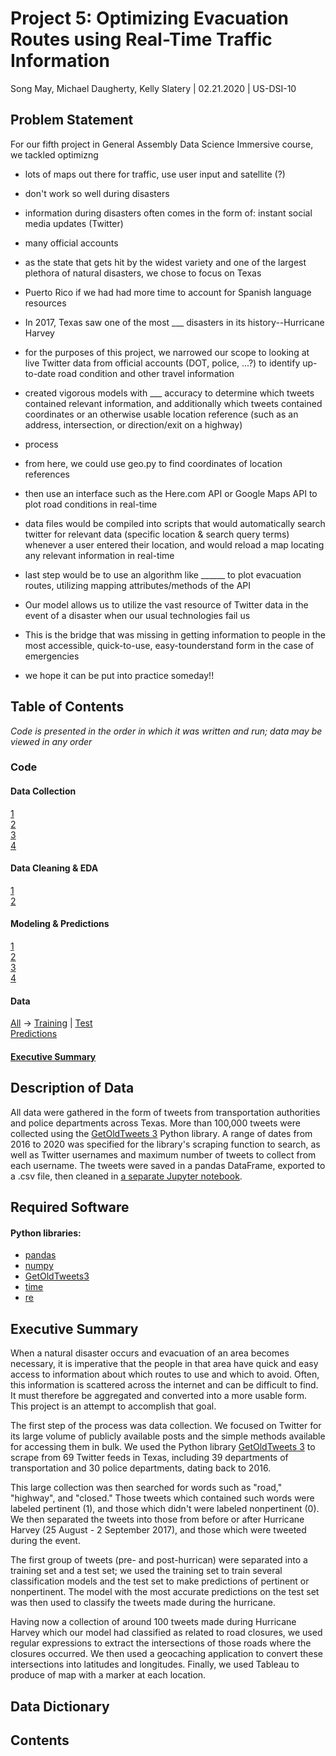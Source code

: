 # Project 5: Optimizing Evacuation Routes using Real-Time Traffic Information

Song May, Michael Daugherty, Kelly Slatery | 02.21.2020 | US-DSI-10

## Problem Statement

For our fifth project in General Assembly Data Science Immersive course, we tackled optimizng 

- lots of maps out there for traffic, use user input and satellite (?)
- don't work so well during disasters
- information during disasters often comes in the form of: instant social media updates (Twitter)
- many official accounts

- as the state that gets hit by the widest variety and one of the largest plethora of natural disasters, we chose to focus on Texas
- Puerto Rico if we had had more time to account for Spanish language resources
- In 2017, Texas saw one of the most ___ disasters in its history--Hurricane Harvey
- for the purposes of this project, we narrowed our scope to looking at live Twitter data from official accounts (DOT, police, ...?) to identify up-to-date road condition and other travel information

- created vigorous models with ___ accuracy to determine which tweets contained relevant information, and additionally which tweets contained coordinates or an otherwise usable location reference (such as an address, intersection, or direction/exit on a highway)
- process

- from here, we could use geo.py to find coordinates of location references
- then use an interface such as the Here.com API or Google Maps API to plot road conditions in real-time
- data files would be compiled into scripts that would automatically search twitter for relevant data (specific location & search query terms) whenever a user entered their location, and would reload a map locating any relevant information in real-time
- last step would be to use an algorithm like ______ to plot evacuation routes, utilizing mapping attributes/methods of the API

- Our model allows us to utilize the vast resource of Twitter data in the event of a disaster when our usual technologies fail us
- This is the bridge that was missing in getting information to people in the most accessible, quick-to-use, easy-tounderstand form in the case of emergencies
- we hope it can be put into practice someday!!

## Table of Contents
*Code is presented in the order in which it was written and run; data may be viewed in any order*

### Code

#### Data Collection
[1](https://github.com/KellySlatery/client_project/blob/master/01_Project_Data_Collection.ipynb)\
[2](https://github.com/KellySlatery/client_project/blob/master/02_Extra_Data_Collection.ipynb)\
[3](https://github.com/KellySlatery/client_project/blob/master/03_Police_Data_Collection.ipynb)\
[4](https://github.com/KellySlatery/client_project/blob/master/04_Data_Concatenation.ipynb)

#### Data Cleaning & EDA
[1](https://github.com/KellySlatery/client_project/blob/master/05_EDA_and_Data_Cleaning.ipynb)\
[2](https://github.com/KellySlatery/client_project/blob/master/06_Prepare_Train_Data.ipynb)

#### Modeling & Predictions
[1](https://github.com/KellySlatery/client_project/blob/master/07_Model_Data_1.ipynb)\
[2](https://github.com/KellySlatery/client_project/blob/master/08_Model_Data_2.ipynb)\
[3](https://github.com/KellySlatery/client_project/blob/master/09_Model_Data_3.ipynb)\
[4](https://github.com/KellySlatery/client_project/blob/master/10_Model_Predictions.ipynb)

#### Data
[All](https://github.com/KellySlatery/client_project/tree/master/data) → [Training](https://github.com/KellySlatery/client_project/tree/master/data/train_data) | [Test](https://github.com/KellySlatery/client_project/tree/master/data/test_data)\
[Predictions](https://github.com/KellySlatery/client_project/blob/master/data/final_data_with_predictions.csv)

#### [Executive Summary](https://github.com/KellySlatery/client_project#executive-summary)

## Description of Data

All data were gathered in the form of tweets from transportation authorities and police departments across Texas. More than 100,000 tweets were collected using the [GetOldTweets 3](https://github.com/Dawars/GetOldTweets3) Python library. A range of dates from 2016 to 2020 was specified for the library's scraping function to search, as well as Twitter usernames and maximum number of tweets to collect from each username. The tweets were saved in a pandas DataFrame, exported to a .csv file, then cleaned in [a separate Jupyter notebook](https://github.com/KellySlatery/client_project/blob/master/05_EDA_and_Data_Cleaning.ipynb).

## Required Software

#### Python libraries:
- [pandas](https://pandas.pydata.org/)
- [numpy](https://numpy.org/)
- [GetOldTweets3](https://github.com/Dawars/GetOldTweets3)
- [time](https://docs.python.org/3.7/library/time.html)
- [re](https://docs.python.org/3.5/library/re.html)

#### 

## Executive Summary

When a natural disaster occurs and evacuation of an area becomes necessary, it is imperative that the people in that area have quick and easy access to information about which routes to use and which to avoid. Often, this information is scattered across the internet and can be difficult to find. It must therefore be aggregated and converted into a more usable form. This project is an attempt to accomplish that goal.

The first step of the process was data collection. We focused on Twitter for its large volume of publicly available posts and the simple methods available for accessing them in bulk. We used the Python library [GetOldTweets 3](https://github.com/Dawars/GetOldTweets3) to scrape from 69 Twitter feeds in Texas, including 39 departments of transportation and 30 police departments, dating back to 2016.

This large collection was then searched for words such as "road," "highway", and "closed." Those tweets which contained such words were labeled pertinent (1), and those which didn't were labeled nonpertinent (0). We then separated the tweets into those from before or after Hurricane Harvey (25 August - 2 September 2017), and those which were tweeted during the event. 

The first group of tweets (pre- and post-hurrican) were separated into a training set and a test set; we used the training set to train several classification models and the test set to make predictions of pertinent or nonpertinent. The model with the most accurate predictions on the test set was then used to classify the tweets made during the hurricane.

Having now a collection of around 100 tweets made during Hurricane Harvey which our model had classified as related to road closures, we used regular expressions to extract the intersections of those roads where the closures occurred. We then used a geocaching application to convert these intersections into latitudes and longitudes. Finally, we used Tableau to produce of map with a marker at each location.


## Data Dictionary



## Contents




